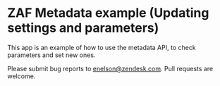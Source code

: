 # ZAF Metadata example (Updating settings and parameters)

This app is an example of how to use the metadata API, to check parameters and set new ones. 

Please submit bug reports to [enelson@zendesk.com](mailto:enelson@zendesk.com). Pull requests are welcome.

